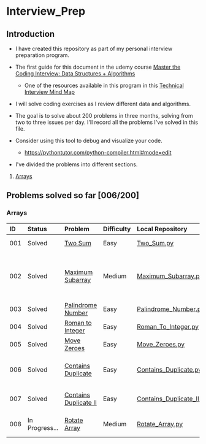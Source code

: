 # Interview_Prep

## Introduction
- I have created this repository as part of my personal interview preparation
program.

- The first guide for this document in the udemy course
[Master the Coding Interview: Data Structures + Algorithms](https://www.udemy.com/course/master-the-coding-interview-data-structures-algorithms/?couponCode=ST22MT92324B)

  - One of the resources available in this program in this [Technical Interview Mind Map](./Resources/Master_the_Interview_Click_here_for_Course_Link_.pdf)

- I will solve coding exercises as I review different data and algorithms.

- The goal is to solve about 200 problems in three months, solving from two to
three issues per day. I'll record all the problems I've solved in this file.

- Consider using this tool to debug and visualize your code.
  - https://pythontutor.com/python-compiler.html#mode=edit

- I've divided the problems into different sections.

1. [Arrays](./Arrays/)

## Problems solved so far [006/200]

### Arrays

|ID|Status|Problem|Difficulty|Local Repository|Concepts|
|:--|:--|:--|:--|:--|:--|
|001|Solved|[Two Sum](https://leetcode.com/problems/two-sum/)|Easy|[Two_Sum.py](./Arrays/Two_Sum.py)|Arrays, loops|
|002|Solved|[Maximum Subarray](https://leetcode.com/problems/maximum-subarray/description/)|Medium|[Maximum_Subarray.py](./Arrays/Maximum_Subarray.py)|Divide and Conquer Approach, Kadane's Algorithm|
|003|Solved|[Palindrome Number](https://leetcode.com/problems/palindrome-number/description/)|Easy|[Palindrome_Number.py](./Arrays/Palindrome_Number.py)|Arrays|
|004|Solved|[Roman to Integer](https://leetcode.com/problems/roman-to-integer/description/)|Easy|[Roman_To_Integer.py](./Arrays/Roman_To_Integer.py)|Arrays|
|005|Solved|[Move Zeroes](https://leetcode.com/problems/move-zeroes/description/)|Easy|[Move_Zeroes.py](./Arrays/Move_Zeroes.py)|Arrays|
|006|Solved|[Contains Duplicate](https://leetcode.com/problems/contains-duplicate/description/)|Easy|[Contains_Duplicate.py](./Arrays/Contains_Duplicate.py)|Arrays, Hash Table, set()|
|007|Solved|[Contains Duplicate II](https://leetcode.com/problems/contains-duplicate-ii/description/)|Easy|[Contains_Duplicate_II.py](./Arrays/Contains_Duplicate_II.py)|Arrays, Hash Table|
|008|In Progress...|[Rotate Array](https://leetcode.com/problems/rotate-array/description/)|Medium|[Rotate_Array.py](./Arrays/Rotate_Array.py)|Arrays, Two Pointers|